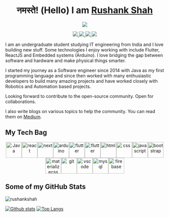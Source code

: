 
<h1 align=center>नमस्ते! (Hello) I am <a href='https://rushankshah.vercel.app/'>Rushank Shah</a></h1>
<p align=center><img src='https://media.giphy.com/media/iIqmM5tTjmpOB9mpbn/giphy.gif'></p>

<p align='center'>
    <a href='mailto:rushankshah65@gmail.com' target="_blank">
        <img src='https://img.shields.io/badge/-rushankshah65@gmail.com-c14438?style=flat&logo=Gmail&logoColor=white&link=mailto:rushankshah65@gmail.com'>
    </a>
    <a href='https://www.linkedin.com/in/rushankshah65/' target="_blank">
        <img src='https://img.shields.io/badge/-RushankShah-0072b1?style=flat&logo=Linkedin&logoColor=white&link=https://www.linkedin.com/in/rushankshah65/'>
    </a>
    <a href='https://www.github.com/rushankshah/' target="_blank">
        <img src='https://img.shields.io/badge/-rushankshah-grey?style=flat&logo=github&logoColor=white&link=https://github.com/rushankshah/'>
    </a>
    <a href='https://twitter.com/ShahRushank' target="_blank">
        <img src='https://img.shields.io/badge/-ShahRushank-0072b1?style=flat&logo=Twitter&logoColor=white&link=https://twitter.com/ShahRushank'>
    </a>
</p>
 
<p>
I am an undergraduate student studying IT engineering from India and I love building new stuff. Some technologies I enjoy working with include Flutter, ReactJS and Embedded systems (Arduino). I  love bridging the gap between software and hardware and make physical things smarter.

I started my journey as a Software engineer since 2014 with Java as my first programming language and since then worked with many enthusiastic developers to build many amazing projects and have worked closely with Robotics and Automation based projects.

Looking forward to contribute to the open-source community. Open for collaborations.

I also write blogs on various topics to help the community. You can read them on <a href='https://rushankshah65.medium.com/'>Medium</a>.

</p>

## My Tech Bag

<p align='center'>
    <img src='https://www.vectorlogo.zone/logos/java/java-icon.svg' height=50 width=50 alt='Java' /><img src='https://www.vectorlogo.zone/logos/reactjs/reactjs-icon.svg' height=50 width=50 alt='react' /><img src='https://upload.vectorlogo.zone/logos/nextjs/images/2d3864ef-00e0-4026-ab1d-30e4a98e2899.svg' height=50 width=50 alt='next' /><img src='https://www.vectorlogo.zone/logos/arduino/arduino-icon.svg' height=50 width=50 alt='arduino' /><img src='https://www.vectorlogo.zone/logos/flutterio/flutterio-icon.svg' height=50 width=50 alt='flutter' /><img src='https://www.vectorlogo.zone/logos/nodejs/nodejs-horizontal.svg' height=50 width=50 alt='flutter' /><img src='https://www.vectorlogo.zone/logos/w3_html5/w3_html5-icon.svg' height=50 width=50 alt='html' /><img src='https://seeklogo.com/images/C/css3-logo-F1923C8D0E-seeklogo.com.png' height=50 width=50 alt='css' /><img src='https://www.vectorlogo.zone/logos/javascript/javascript-icon.svg' height=50 width=50 alt='javascript' /><img src='https://www.vectorlogo.zone/logos/getbootstrap/getbootstrap-icon.svg' height=50 width=50 alt='bootstrap' /><img src='https://raw.githubusercontent.com/prplx/svg-logos/5585531d45d294869c4eaab4d7cf2e9c167710a9/svg/materialize.svg' height=50 width=50 alt='materializecss' /><img src='https://www.vectorlogo.zone/logos/git-scm/git-scm-icon.svg' height=50 width=50 alt='git' /><img src='https://www.vectorlogo.zone/logos/visualstudio_code/visualstudio_code-icon.svg' height=50 width=50 alt='vscode' /><img src='https://www.vectorlogo.zone/logos/mysql/mysql-horizontal.svg' height=50 width=50 alt='mysql' /><img src='https://www.vectorlogo.zone/logos/firebase/firebase-icon.svg' height=50 width=50 alt='firebase' />



</p>

## Some of my GitHub Stats

<p align=left> <img src=https://komarev.com/ghpvc/?username=rushankshah alt=rushankshah /> </p>

[![Github stats](https://github-readme-stats.vercel.app/api?username=rushankshah&show_icons=true&include_all_commits=true)](https://github.com/rushankshah/github-readme-stats)
[![Top Langs](https://github-readme-stats.vercel.app/api/top-langs/?username=rushankshah&layout=compact)](https://github.com/rushankshah/github-readme-stats)
